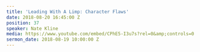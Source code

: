 ```yaml
---
title: 'Leading With A Limp: Character Flaws'
date: 2018-08-20 16:45:00 Z
position: 37
speaker: Nate Kline
media: https://www.youtube.com/embed/CPhE5-I3u7s?rel=0&amp;controls=0
sermon_date: 2018-08-19 10:00:00 Z
---
```


